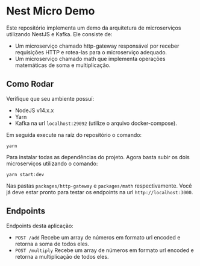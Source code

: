 # Nest Micro Demo

Este repositório implementa um demo da arquitetura de microserviços utilizando
NestJS e Kafka. Ele consiste de:

  - Um microserviço chamado http-gateway
    responsável por receber requisições HTTP e rotea-las para o microserviço
    adequado.
  - Um microserviço chamado math que implementa operações matemáticas de soma
    e multiplicação.

## Como Rodar

Verifique que seu ambiente possuí:

  - NodeJS v14.x.x
  - Yarn
  - Kafka na url `localhost:29092` (utilize o arquivo docker-compose).

Em seguida execute na raíz do repositório o comando:

```
yarn
```

Para instalar todas as dependências do projeto. Agora basta subir os dois
microserviços utilizando o comando:

```
yarn start:dev
```

Nas pastas `packages/http-gateway` e `packages/math` respectivamente. Você já
deve estar pronto para testar os endpoints na url `http://localhost:3000`.

## Endpoints

Endpoints desta aplicação:

  - `POST /add` Recebe um array de números em formato url encoded e retorna a
    soma de todos eles.
  - `POST /multiply` Recebe um array de números em formato url encoded e
    retorna a multiplicação de todos eles.
